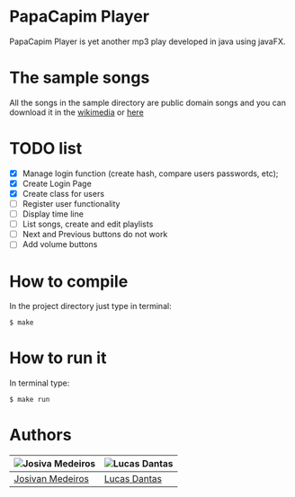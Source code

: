 # PapaCapim Player

PapaCapim Player is yet another mp3 play developed in java using javaFX.

# The sample songs

All the songs in the sample directory are public domain songs and you can download it in the 
[wikimedia](https://commons.wikimedia.org) or [here](https://musopen.org/)

# TODO list

- [x] Manage login function (create hash, compare users passwords, etc);
- [x] Create Login Page
- [x] Create class for users
- [ ] Register user functionality
- [ ] Display time line
- [ ] List songs, create and edit playlists
- [ ] Next and Previous buttons do not work
- [ ] Add volume buttons

# How to compile

In the project directory just type in terminal:

`$ make`

# How to run it

In terminal type:

`$ make run`

# Authors

|             ![Josiva Medeiros][author1]           |         ![Lucas Dantas][author2]           |
|---------------------------------------------------|--------------------------------------------|
|[Josivan Medeiros](https://github.com/JoMedeiros/) | [Lucas Dantas](https://github.com/vertumno)|

[author1]: https://avatars3.githubusercontent.com/u/23501167?s=180&v=4
[author2]: https://avatars3.githubusercontent.com/u/17501172?s=180&v=4

